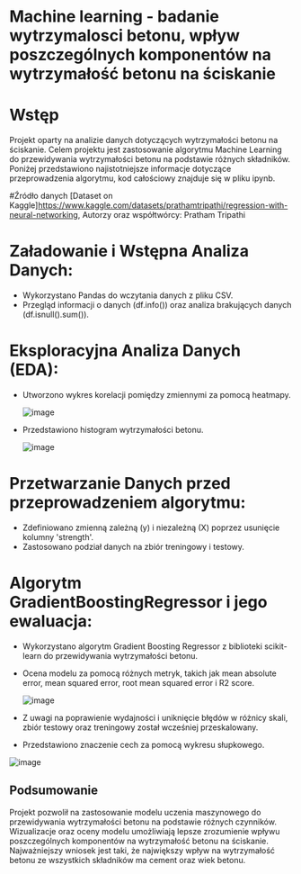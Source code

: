 # Machine learning - badanie wytrzymalosci betonu, wpływ poszczególnych komponentów na wytrzymałość betonu na ściskanie

# Wstęp
Projekt oparty na analizie danych dotyczących wytrzymałości betonu na ściskanie. Celem projektu jest zastosowanie algorytmu Machine Learning do przewidywania wytrzymałości betonu na podstawie różnych składników. Poniżej przedstawiono najistotniejsze informacje dotyczące przeprowadzenia algorytmu, kod całościowy znajduje się w pliku ipynb.

#Źródło danych
[Dataset on Kaggle]https://www.kaggle.com/datasets/prathamtripathi/regression-with-neural-networking,
Autorzy oraz współtwórcy: Pratham Tripathi

# Załadowanie i Wstępna Analiza Danych:
 - Wykorzystano Pandas do wczytania danych z pliku CSV.
 - Przegląd informacji o danych (df.info()) oraz analiza brakujących danych (df.isnull().sum()).

# Eksploracyjna Analiza Danych (EDA):
 - Utworzono wykres korelacji pomiędzy zmiennymi za pomocą heatmapy.
   
   ![image](https://github.com/Jakub-Drabikowski/Machine-learning-badanie-wytrzymalosci/assets/83064196/2afdc35c-f6c6-466f-b344-70597434f341)

 - Przedstawiono histogram wytrzymałości betonu.
   
   ![image](https://github.com/Jakub-Drabikowski/Machine-learning-badanie-wytrzymalosci/assets/83064196/c5100958-182e-4e88-b227-1500d104c861)

# Przetwarzanie Danych przed przeprowadzeniem algorytmu:
 - Zdefiniowano zmienną zależną (y) i niezależną (X) poprzez usunięcie kolumny 'strength'.
 - Zastosowano podział danych na zbiór treningowy i testowy.
   
# Algorytm GradientBoostingRegressor i jego ewaluacja:
 - Wykorzystano algorytm Gradient Boosting Regressor z biblioteki scikit-learn do przewidywania wytrzymałości betonu.
 - Ocena modelu za pomocą różnych metryk, takich jak mean absolute error, mean squared error, root mean squared error i R2 score.

   ![image](https://github.com/Jakub-Drabikowski/Machine-learning-badanie-wytrzymalosci/assets/83064196/0167d528-cfd9-45c8-9b7d-3294232a6ed3)

 - Z uwagi na poprawienie wydajności i uniknięcie błędów w różnicy skali, zbiór testowy oraz treningowy został wcześniej przeskalowany.
 - Przedstawiono znaczenie cech za pomocą wykresu słupkowego.
   
![image](https://github.com/Jakub-Drabikowski/Machine-learning-badanie-wytrzymalosci/assets/83064196/f14bf155-b1eb-4bae-949d-dc22635aa968)

## Podsumowanie

Projekt pozwolił na zastosowanie modelu uczenia maszynowego do przewidywania wytrzymałości betonu na podstawie różnych czynników. Wizualizacje oraz oceny modelu umożliwiają lepsze zrozumienie wpływu poszczególnych komponentów na wytrzymałość betonu na ściskanie. Najważniejszy wniosek jest taki, że największy wpływ na wytrzymałość betonu ze wszystkich składników ma cement oraz wiek betonu.
